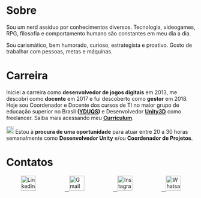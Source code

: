 # Sobre

Sou um nerd assíduo por conhecimentos diversos. Tecnologia, videogames, RPG, filosofia e comportamento humano são constantes em meu dia a dia.

Sou carismático, bem humorado, curioso, estrategista e proativo. Gosto de trabalhar com pessoas, metas e máquinas.

# Carreira

Iniciei a carreira como **desenvolvedor de jogos digitais** em 2013, me descobri como **docente** em 2017 e fui descoberto como **gestor** em 2018. Hoje sou Coordenador e Docente dos cursos de TI no maior grupo de educação superior no Brasil **([YDUQS](https://www.yduqs.com.br/ "YDUQS website"))** e Desenvolvedor **[Unity3D](https://unity3d.com/ "Unity3D website")** como freelancer. Saiba mais acessando meu **[Currículum](https://drive.google.com/file/d/1HSA3dCgKFJ0pahl0uEHp-83k0lG9qGZw/view "Currículum Vitae via Google Drive")**.

<img src="https://www.dropbox.com/s/wazqujc6b7qmx24/exclama%C3%A7%C3%A3o.jpg?raw=1" width="20" height="20" title="Oportunidade"/> Estou à **procura de uma oportunidade** para atuar entre 20 a 30 horas semanalmente como **Desenvolvedor Unity** e/ou **Coordenador de Projetos**. 

# Contatos

<div id="banner" style="overflow: hidden; display: flex; justify-content: space-around;">
  <a href="https://www.linkedin.com/in/almeidajadson/">
         <img src="https://www.dropbox.com/s/q2ndm0wb7ysncx6/linkedin.png?raw=1" width="40" height="40" title="Linkedin"/> </a>
    <a href="mailto:jadson.sistemas@gmail.com">&nbsp;&nbsp;
         <img src="https://www.dropbox.com/s/d4720pcu06uxgws/gmail.png?raw=1" width="40" height="40" title="Gmail"/> </a>
    <a href="https://www.instagram.com/jadoalmeida/">&nbsp;&nbsp;
         <img src="https://www.dropbox.com/s/uczgqfl8g60g5ow/instagram.png?raw=1" width="40" height="40" title="Instagram"/> </a>
   <a href="https://api.whatsapp.com/send/?phone=5581996692580">&nbsp;&nbsp;
         <img src="https://www.dropbox.com/s/b59frx1be6a00h3/whatsapp.png?raw=1" width="40" height="40" title="Whatsapp"/> </a>
</div>
